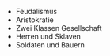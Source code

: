 - Feudalismus
- Aristokratie
- Zwei Klassen Gesellschaft
- Herren und Sklaven
- Soldaten und Bauern

